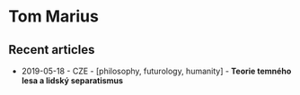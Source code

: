 # Tom Marius

## Recent articles

- 2019-05-18 - CZE - \[philosophy, futurology, humanity\] - **Teorie temného lesa a lidský separatismus**
